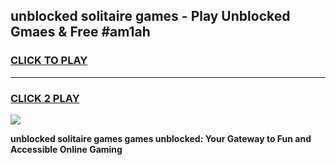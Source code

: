 
## unblocked solitaire games - Play Unblocked Gmaes & Free #am1ah
<h3>
<a href="https://news.freeplayer.one?title=unblocked_solitaire_games&ref=03M">CLICK TO PLAY</a></h3>
<hr>

<h3>
<a href="https://news.freeplayer.one?title=unblocked_solitaire_games&ref=03M">CLICK 2 PLAY</a>
  
</h3>

<a href="https://news.freeplayer.one?title=unblocked_solitaire_games&ref=03M"><img src="https://clearcache.store/games.png"></a>


**unblocked solitaire games games unblocked: Your Gateway to Fun and Accessible Online Gaming**
